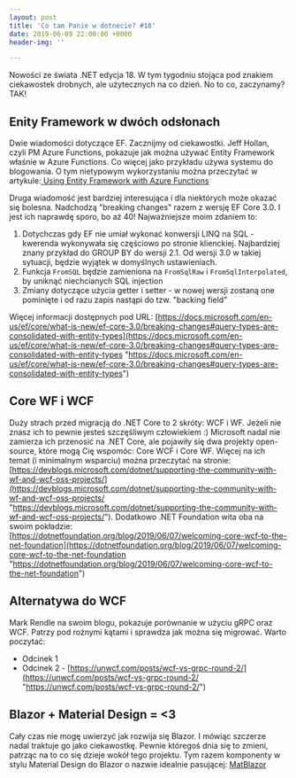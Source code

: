 ```yaml
---
layout: post
title: 'Co tam Panie w dotnecie? #18'
date: 2019-06-09 22:00:00 +0000
header-img: ''

---
```

Nowości ze świata .NET edycja 18. W tym tygodniu stojąca pod znakiem ciekawostek drobnych, ale użytecznych na co dzień. No to co, zaczynamy? TAK!

## Enity Framework w dwóch odsłonach

Dwie wiadomości dotyczące EF. Zacznijmy od ciekawostki. Jeff Hollan, czyli PM Azure Functions, pokazuje jak można używać Entity Framework właśnie w Azure Functions. Co więcej jako przykładu używa systemu do blogowania. O tym nietypowym wykorzystaniu można przeczytać w artykule:[ Using Entity Framework with Azure Functions](https://dev.to/azure/using-entity-framework-with-azure-functions-50aa)

Druga wiadomość jest bardziej interesująca i dla niektórych może okazać się bolesna. Nadchodzą "breaking changes" razem z wersję EF Core 3.0. I jest ich naprawdę sporo, bo aż 40! Najważniejsze moim zdaniem to:

1. Dotychczas gdy EF nie umiał wykonać konwersji LINQ na SQL - kwerenda wykonywała się częściowo po stronie klienckiej. Najbardziej znany przykład do GROUP BY do wersji 2.1. Od wersji 3.0 w takiej sytuacji, będzie wyjątek w domyślnych ustawieniach.
2. Funkcja `FromSQL` będzie zamieniona na `FromSqlRaw` i `FromSqlInterpolated`, by uniknąć niechcianych SQL injection
3. Zmiany dotyczące użycia getter i setter - w nowej wersji zostaną one pominięte i od razu zapis nastąpi do tzw. "backing field"

Więcej informacji dostępnych pod URL: [https://docs.microsoft.com/en-us/ef/core/what-is-new/ef-core-3.0/breaking-changes#query-types-are-consolidated-with-entity-types](https://docs.microsoft.com/en-us/ef/core/what-is-new/ef-core-3.0/breaking-changes#query-types-are-consolidated-with-entity-types "https://docs.microsoft.com/en-us/ef/core/what-is-new/ef-core-3.0/breaking-changes#query-types-are-consolidated-with-entity-types")

## Core WF i WCF

Duży strach przed migracją do .NET Core to 2 skróty: WCF i WF. Jeżeli nie znasz ich to pewnie jesteś szczęśliwym człowiekiem :) Microsoft nadal nie zamierza ich przenosić na .NET Core, ale pojawiły się dwa projekty open-source, które mogą Cię wspomóc: Core WCF i Core WF. Więcej na ich temat (i minimalnym wsparciu) można przeczytać na stronie: [https://devblogs.microsoft.com/dotnet/supporting-the-community-with-wf-and-wcf-oss-projects/](https://devblogs.microsoft.com/dotnet/supporting-the-community-with-wf-and-wcf-oss-projects/ "https://devblogs.microsoft.com/dotnet/supporting-the-community-with-wf-and-wcf-oss-projects/"). Dodatkowo .NET Foundation wita oba na swoim pokładzie: [https://dotnetfoundation.org/blog/2019/06/07/welcoming-core-wcf-to-the-net-foundation](https://dotnetfoundation.org/blog/2019/06/07/welcoming-core-wcf-to-the-net-foundation "https://dotnetfoundation.org/blog/2019/06/07/welcoming-core-wcf-to-the-net-foundation")

## Alternatywa do WCF

Mark Rendle na swoim blogu, pokazuje porównanie w użyciu gRPC oraz WCF. Patrzy pod rożnymi kątami i sprawdza jak można się migrować. Warto poczytać:

* Odcinek 1 
* Odcinek 2 - [https://unwcf.com/posts/wcf-vs-grpc-round-2/](https://unwcf.com/posts/wcf-vs-grpc-round-2/ "https://unwcf.com/posts/wcf-vs-grpc-round-2/")

## Blazor + Material Design = <3

Cały czas nie mogę uwierzyć jak rozwija się Blazor. I mówiąc szczerze nadal traktuje go jako ciekawostkę. Pewnie któregoś dnia się to zmieni, patrząc na to co się dzieje wokół tego projektu. Tym razem komponenty w stylu Material Design do Blazor o nazwie idealnie pasującej: [MatBlazor](https://www.matblazor.com/)